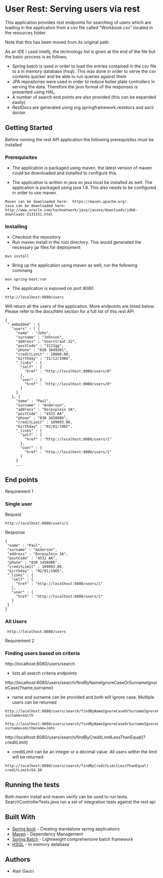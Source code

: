 # User Rest: Serving users via rest

This application provides rest endpoints for searching of users which are loading in the application from a csv file called "Workbook.csv" located in the resources folder.

Note that this has been moved from its original path. 

As an IDE I used intellij, the technology list is given at the end of the file but the basic process is as follows.

- Spring batch is used in order to load the entries contained in the csv file to a in memory database (hsql). This was done in order to serve the csv contents quicker and be able to run queries against them
- JPA repositories were used in order to reduce bolier plate controllers in serving the data. Therefore the json format of the responses is presented using HAL.
- A number of search end points are also provided (this can be expanded easily)
- RestDocs are generated using org.springframework.restdocs and ascii doctor.

## Getting Started

Before running the rest API application the following prerequisites must be installed

### Prerequisites

 - The application is packaged using maven, the latest version of maven could be downloaded and installed
   to configure this.
  
 - The application is written in java so java must be installed as well. The application is packaged using java 1.8. This also needs
   to be configured in order to use maven.


```
Maven can be downloaded here:  https://maven.apache.org/.
Java can be downloaded here: http://www.oracle.com/technetwork/java/javase/downloads/jdk8-downloads-2133151.html
```

### Installing

- Checkout the repository
- Run maven install in the root directory. This would generated the necessary jar files for deployment

```
mvn install
```

- Bring up the application using maven as well, run the following commang

 ```
 mvn spring-boot:run
 ```

- The application is exposed on port 8080

 ```
http://localhost:8080/users
 ```
Will return all the users of the application. More endpoints are listed below. Please refer to the docs/html section for a full list of this rest API
 ```
{
  "_embedded" : {
    "users" : [ {
      "name" : "John",
      "surname" : "Johnson",
      "address" : "Voorstraat 32",
      "postCode" : "3122gg",
      "phone" : "020 3849381",
      "creditLimit" : 10000.00,
      "birthday" : "31/12/1986",
      "_links" : {
        "self" : {
          "href" : "http://localhost:8080/users/0"
        },
        "user" : {
          "href" : "http://localhost:8080/users/0"
        }
      }
    }, {
      "name" : "Paul",
      "surname" : "Anderson",
      "address" : "Dorpsplein 3A",
      "postCode" : "4532 AA",
      "phone" : "030 3458986",
      "creditLimit" : 109093.00,
      "birthday" : "02/01/1965",
      "_links" : {
        "self" : {
          "href" : "http://localhost:8080/users/1"
        },
        "user" : {
          "href" : "http://localhost:8080/users/1"
        }
      } 
      ...
   ```
## End points

Requirement 1

### Single user

Request
 ```
 http://localhost:8080/users/1
 ```
Response
 ```
{
  "name" : "Paul",
  "surname" : "Anderson",
  "address" : "Dorpsplein 3A",
  "postCode" : "4532 AA",
  "phone" : "030 3458986",
  "creditLimit" : 109093.00,
  "birthday" : "02/01/1965",
  "_links" : {
    "self" : {
      "href" : "http://localhost:8080/users/1"
    },
    "user" : {
      "href" : "http://localhost:8080/users/1"
    }
  }
}
 ```
 
### All Users 
```
 http://localhost:8080/users
```

Requirement 2

### Finding users based on criteria
http://localhost:8080/users/search

- lists all search criteria endpoints

http://localhost:8080/users/search/findByNameIgnoreCaseOrSurnameIgnoreCase{?name,surname}
 
- name and surname can be provided and both will ignore case. Multiple users can be returned

```
http://localhost:8080/users/search/findByNameIgnoreCaseOrSurnameIgnoreCase?surname=smith

http://localhost:8080/users/search/findByNameIgnoreCaseOrSurnameIgnoreCase?surname=smith&name=John

```
 http://localhost:8080/users/search/findByCreditLimitLessThanEqual{?creditLimit}

- creditLimit can be an integer or a decimal value. All users within the limit will be returned

```
http://localhost:8080/users/search/findByCreditLimitLessThanEqual?creditLimit=54.50

```

## Running the tests

Both maven install and maven verify can be used to run tests. SearchControllerTests.java run a set of integration tests against the rest api


## Built With

* [Spring boot](https://projects.spring.io/spring-boot/) - Creating standalone spring applications
* [Maven](https://maven.apache.org/) - Dependency Management
* [Spring Batch](https://projects.spring.io/spring-batch/) - Lightweight comprehensive batch framework
* [HSQL](http://hsqldb.org/) - In memory database


## Authors

* Alan Gauci